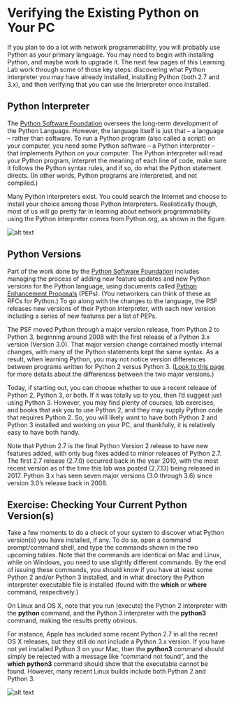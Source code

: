 # Verifying the Existing Python on Your PC

If you plan to do a lot with network programmability, you will probably use Python as your primary language. You may need to begin with installing Python, and maybe work to upgrade it. The next few pages of this Learning Lab work through some of those key steps: discovering what Python interpreter you may have already installed, installing Python (both 2.7 and 3.x), and then verifying that you can use the Interpreter once installed.

## Python Interpreter

The [Python Software Foundation](https://www.python.org/psf/) oversees the long-term development of the Python Language. However, the language itself is just that – a language – rather than software. To run a Python program (also called a script) on your computer, you need some Python software – a Python interpreter – that implements Python on your computer. The Python interpreter will read your Python program, interpret the meaning of each line of code, make sure it follows the Python syntax rules, and if so, do what the Python statement directs. (In other words, Python programs are interpreted, and not compiled.)

Many Python interpreters exist. You could search the Internet and choose to install your choice among those Python Interpreters. Realistically though, most of us will go pretty far in learning about network programmability using the Python interpreter comes from Python.org, as shown in the figure.

![alt text](/posts/files/02-python-01-home-lab-python/assets/images/desktop-1-08.png)

## Python Versions

Part of the work done by the [Python Software Foundation](https://www.python.org/psf/) includes managing the process of adding new feature updates and new Python versions for the Python language, using documents called [Python Enhancement Proposals](https://www.python.org/dev/peps/) (PEPs). (You networkers can think of these as RFCs for Python.) To go along with the changes to the language, the PSF releases new versions of their Python interpreter, with each new version including a series of new features per a list of PEPs.

The PSF moved Python through a major version release, from Python 2 to Python 3, beginning around 2008 with the first release of a Python 3.x version (Version 3.0). That major version change contained mostly internal changes, with many of the Python statements kept the same syntax. As a result, when learning Python, you may not notice version differences between programs written for Python 2 versus Python 3. ([Look to this page](https://wiki.python.org/moin/Python2orPython3) for more details about the differences between the two major versions.)

Today, if starting out, you can choose whether to use a recent release of Python 2, Python 3, or both. If it was totally up to you, then I’d suggest just using Python 3. However, you may find plenty of courses, lab exercises, and books that ask you to use Python 2, and they may supply Python code that requires Python 2. So, you will likely want to have both Python 2 and Python 3 installed and working on your PC, and thankfully, it is relatively easy to have both handy.

Note that Python 2.7 is the final Python Version 2 release to have new features added, with only bug fixes added to minor releases of Python 2.7. The first 2.7 release (2.7.0) occurred back in the year 2010, with the most recent version as of the time this lab was posted (2.7.13) being released in 2017. Python 3.x has seen seven major versions (3.0 through 3.6) since version 3.0’s release back in 2008.

## Exercise: Checking Your Current Python Version(s)

Take a few moments to do a check of your system to discover what Python version(s) you have installed, if any. To do so, open a command prompt/command shell, and type the commands shown in the two upcoming tables. Note that the commands are identical on Mac and Linux, while on Windows, you need to use slightly different commands. By the end of issuing these commands, you should know if you have at least some Python 2 and/or Python 3 installed, and in what directory the Python interpreter executable file is installed (found with the **which** or **where** command, respectively.)

On Linux and OS X, note that you run (execute) the Python 2 interpreter with the **python** command, and the Python 3 interpreter with the **python3** command, making the results pretty obvious.

For instance, Apple has included some recent Python 2.7 in all the recent OS X releases, but they still do not include a Python 3.x version. If you have not yet installed Python 3 on your Mac, then the **python3** command should simply be rejected with a message like “command not found”, and the **which python3** command should show that the executable cannot be found. However, many recent Linux builds include both Python 2 and Python 3.

![alt text](/posts/files/02-python-01-home-lab-python/assets/images/desktop-1-table-1.png)
